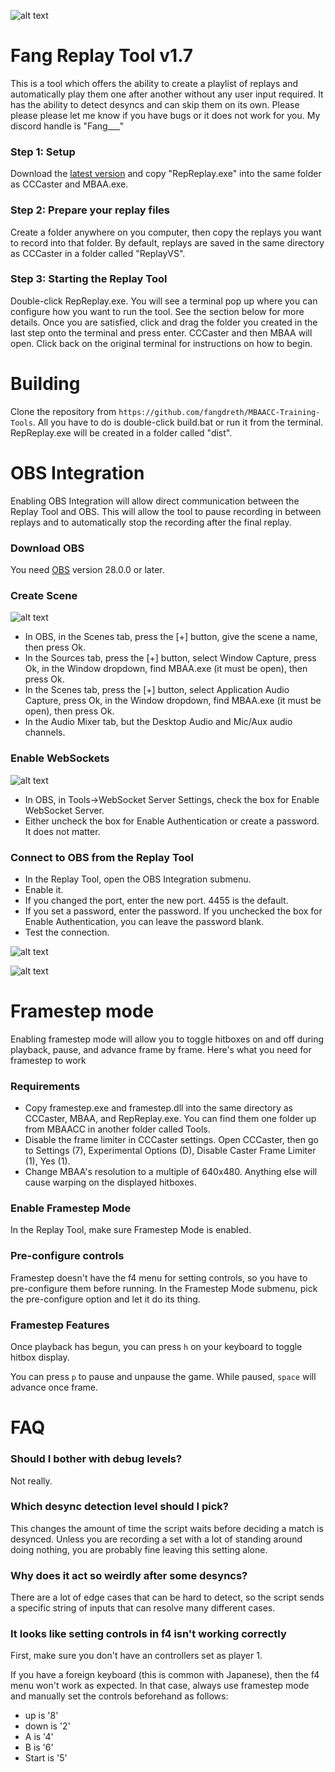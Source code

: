 ![alt text](https://github.com/WillHildreth/MBAACC-Training-Tools/blob/main/images/icon_raw.png?raw=true)

# Fang Replay Tool v1.7
This is a tool which offers the ability to create a playlist of replays and automatically play them one after another without any user input required.  It has the ability to detect desyncs and can skip them on its own.  Please please please let me know if you have bugs or it does not work for you.  My discord handle is "Fang\_\_\_"

### Step 1: Setup
Download the [latest version](https://github.com/fangdreth/MBAACC-Training-Tools/releases/tag/v1.7) and copy "RepReplay.exe" into the same folder as CCCaster and MBAA.exe.

### Step 2: Prepare your replay files
Create a folder anywhere on you computer, then copy the replays you want to record into that folder.  By default, replays are saved in the same directory as CCCaster in a folder called "ReplayVS".

### Step 3: Starting the Replay Tool
Double-click RepReplay.exe.  You will see a terminal pop up where you can configure how you want to run the tool.  See the section below for more details.  Once you are satisfied, click and drag the folder you created in the last step onto the terminal and press enter.  CCCaster and then MBAA will open.  Click back on the original terminal for instructions on how to begin.

# Building
Clone the repository from `https://github.com/fangdreth/MBAACC-Training-Tools`.  All you have to do is double-click build.bat or run it from the terminal.  RepReplay.exe will be created in a folder called "dist".


# OBS Integration
Enabling OBS Integration will allow direct communication between the Replay Tool and OBS.  This will allow the tool to pause recording in between replays and to automatically stop the recording after the final replay.

### Download OBS
You need [OBS](https://obsproject.com/) version 28.0.0 or later.

### Create Scene
![alt text](https://github.com/WillHildreth/MBAACC-Training-Tools/blob/main/images/OBS_SceneSourceAudio.png?raw=true)
- In OBS, in the Scenes tab, press the [+] button, give the scene a name, then press Ok.
- In the Sources tab, press the [+] button, select Window Capture, press Ok, in the Window dropdown, find MBAA.exe (it must be open), then press Ok.
- In the Scenes tab, press the [+] button, select Application Audio Capture, press Ok, in the Window dropdown, find MBAA.exe (it must be open), then press Ok.
- In the Audio Mixer tab, but the Desktop Audio and Mic/Aux audio channels.

### Enable WebSockets
![alt text](https://github.com/WillHildreth/MBAACC-Training-Tools/blob/main/images/OBS_WebSocket.png?raw=true)
- In OBS, in Tools->WebSocket Server Settings, check the box for Enable WebSocket Server.
- Either uncheck the box for Enable Authentication or create a password.  It does not matter.

### Connect to OBS from the Replay Tool
- In the Replay Tool, open the OBS Integration submenu.
- Enable it.
- If you changed the port, enter the new port.  4455 is the default.
- If you set a password, enter the password.  If you unchecked the box for Enable Authentication, you can leave the password blank.
- Test the connection.

![alt text](https://github.com/WillHildreth/MBAACC-Training-Tools/blob/main/images/OBS_Config.png?raw=true)

![alt text](https://github.com/WillHildreth/MBAACC-Training-Tools/blob/main/images/OBS_Connected.png?raw=true)


# Framestep mode
Enabling framestep mode will allow you to toggle hitboxes on and off during playback, pause, and advance frame by frame.  Here's what you need for framestep to work 

### Requirements
- Copy framestep.exe and framestep.dll into the same directory as CCCaster, MBAA, and RepReplay.exe.  You can find them one folder up from MBAACC in another folder called Tools.
- Disable the frame limiter in CCCaster settings.  Open CCCaster, then go to Settings (7), Experimental Options (D), Disable Caster Frame Limiter (1), Yes (1).
- Change MBAA's resolution to a multiple of 640x480.  Anything else will cause warping on the displayed hitboxes.

### Enable Framestep Mode
In the Replay Tool, make sure Framestep Mode is enabled.

### Pre-configure controls
Framestep doesn't have the f4 menu for setting controls, so you have to pre-configure them before running.  In the Framestep Mode submenu, pick the pre-configure option and let it do its thing.

### Framestep Features
Once playback has begun, you can press `h` on your keyboard to toggle hitbox display.

You can press `p` to pause and unpause the game.  While paused, `space` will advance once frame.

# FAQ

### Should I bother with debug levels?
Not really.

### Which desync detection level should I pick?
This changes the amount of time the script waits before deciding a match is desynced.  Unless you are recording a set with a lot of standing around doing nothing, you are probably fine leaving this setting alone.

### Why does it act so weirdly after some desyncs?
There are a lot of edge cases that can be hard to detect, so the script sends a specific string of inputs that can resolve many different cases.

### It looks like setting controls in f4 isn't working correctly

First, make sure you don't have an controllers set as player 1.

If you have a foreign keyboard (this is common with Japanese), then the f4 menu won't work as expected.  In that case, always use framestep mode and manually set the controls beforehand as follows:
- up is '8'
- down is '2'
- A is '4'
- B is '6'
- Start is '5'